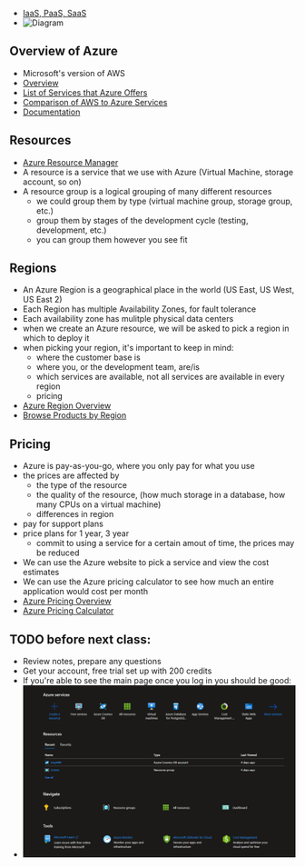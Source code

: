 - [IaaS, PaaS, SaaS](https://www.ibm.com/cloud/learn/iaas-paas-saas)
- ![Diagram](https://s7280.pcdn.co/wp-content/uploads/2017/09/iaas-paas-saas-comparison.jpg.optimal.jpg)

## Overview of Azure
- Microsoft's version of AWS
- [Overview](https://azure.microsoft.com/en-us/resources/cloud-computing-dictionary/what-is-azure/)
- [List of Services that Azure Offers](https://azure.microsoft.com/en-us/products/)
- [Comparison of AWS to Azure Services](https://docs.microsoft.com/en-us/azure/architecture/aws-professional/services)
- [Documentation](https://docs.microsoft.com/en-us/azure/?product=popular)

## Resources
- [Azure Resource Manager](https://docs.microsoft.com/en-us/azure/azure-resource-manager/management/overview)
- A resource is a service that we use with Azure (Virtual Machine, storage account, so on)
- A resource group is a logical grouping of many different resources
    - we could group them by type (virtual machine group, storage group, etc.)
    - group them by stages of the development cycle (testing, development, etc.)
    - you can group them however you see fit

## Regions

- An Azure Region is a geographical place in the world (US East, US West, US East 2)
- Each Region has multiple Availability Zones, for fault tolerance
- Each availability zone has mulitple physical data centers
- when we create an Azure resource, we will be asked to pick a region in which to deploy it
- when picking your region, it's important to keep in mind:
    - where the customer base is
    - where you, or the development team, are/is
    - which services are available, not all services are available in every region
    - pricing
- [Azure Region Overview](https://docs.microsoft.com/en-us/azure/availability-zones/az-overview)
- [Browse Products by Region](https://azure.microsoft.com/en-us/global-infrastructure/services/)

## Pricing
- Azure is pay-as-you-go, where you only pay for what you use
- the prices are affected by
    - the type of the resource
    - the quality of the resource, (how much storage in a database, how many CPUs on a virtual machine)
    - differences in region
- pay for support plans
- price plans for 1 year, 3 year
    - commit to using a service for a certain amout of time, the prices may be reduced
- We can use the Azure website to pick a service and view the cost estimates
- We can use the Azure pricing calculator to see how much an entire application would cost per month
- [Azure Pricing Overview](https://azure.microsoft.com/en-us/pricing/#product-pricing)
- [Azure Pricing Calculator](https://azure.microsoft.com/en-us/pricing/calculator/)

## TODO before next class:
- Review notes, prepare any questions
- Get your account, free trial set up with 200 credits
- If you're able to see the main page once you log in you should be good:
- ![Home Page](home.png)
